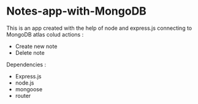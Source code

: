 # Notes-app-with-MongoDB
This is an app created with the help of node and express.js connecting to MongoDB atlas colud 
actions :
  - Create new note
  - Delete note

Dependencies :
  - Express.js
  - node.js
  - mongoose
  - router

